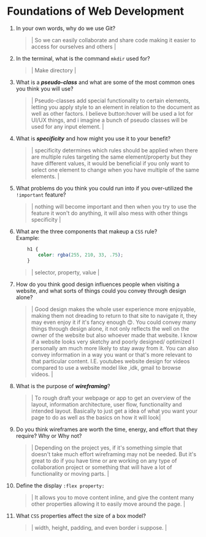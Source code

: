 # Foundations of Web Development
01. In your own words, why do we use Git?

    > | So we can easily collaborate and share code making it easier to access for ourselves and others |

02. In the terminal, what is the command `mkdir` used for?

    > | Make directory |

03. What is a ***pseudo-class*** and what are some of the most common ones you think you will use?

    > | Pseudo-classes add special functionality to certain elements, letting you apply style to an element in relation to the document as well as other factors. I believe button:hover will be used a lot for UI/UX things, and i imagine a bunch of pseudo classes will be used for any input element. |

04. What is ***specificity*** and how might you use it to your benefit?

    > | specificity determines which rules should be applied when there are multiple rules targeting the same element/property but they have different values, it would be beneficial if you only want to select one element to change when you have multiple of the same elements. |

05. What problems do you think you could run into if you over-utilized the `!important` feature?

    > | nothing will become important and then when you try to use the feature it won't do anything, it will also mess with other things specificity |

06. What are the three components that makeup a `CSS` rule? <br> Example:

    ```css
        h1 {
            color: rgba(255, 210, 33, .75);
        }
    ```

    > | selector, property, value |

07. How do you think good design influences people when visiting a website, and what sorts of things could you convey through design alone?

    > | Good design makes the whole user experience more enjoyable, making them not dreading to return to that site to navigate it, they may even enjoy it if it's fancy enough 😊. You could convey many things through design alone, it not only reflects the well on the owner of the website but also whoever made that website. I know if a website looks very sketchy and poorly designed/ optimized I personally am much more likely to stay away from it. You can also convey information in a way you want or that's more relevant to that particular content. I.E. youtubes website design for videos compared to use a website model like ,idk, gmail to browse videos. |

08. What is the purpose of ***wireframing***?

    > | To rough draft your webpage or app to get an overview of the layout, information architecture, user flow, functionality and intended layout. Basically to just get a idea of what you want your page to do as well as the basics on how it will look|

09. Do you think wireframes are worth the time, energy, and effort that they require? Why or Why not?

    > | Depending on the project yes, if it's something simple that doesn't take much effort wireframing may not be needed. But it's great to do if you have time or are working on any type of collaboration project or something that will have a lot of functionality or moving parts. |

10. Define the display `:flex property:`

    > | It allows you to move content inline, and give the content many other properties allowing it to easily move around the page. |

11. What `CSS` properties affect the size of a box model?
    > | width, height, padding, and even border i suppose. |
